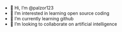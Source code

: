 - 👋 Hi, I’m @palzor123
- 👀 I’m interested in learning open source coding
- 🌱 I’m currently learning github
- 💞️ I’m looking to collaborate on artificial intelligence

<!---
palzor123/palzor123 is a ✨ special ✨ repository because its `README.md` (this file) appears on your GitHub profile.
You can click the Preview link to take a look at your changes.
--->
